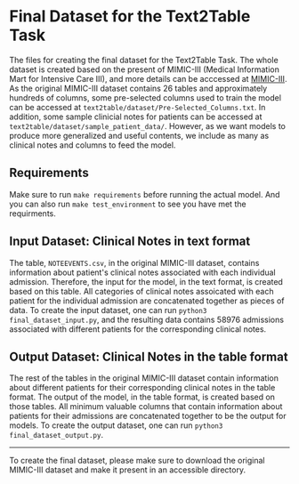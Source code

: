 Final Dataset for the Text2Table Task
========================================

The files for creating the final dataset for the Text2Table Task. The whole dataset is created based on the 
present of MIMIC-III (Medical Information Mart for Intensive Care III), and more details can be acccessed at
[MIMIC-III]([https://link-url-here.org](https://mimic.mit.edu/docs/iii/)). As the original MIMIC-III dataset
contains 26 tables and approximately hundreds of columns, some pre-selected columns used to train the model
can be accessed at `text2table/dataset/Pre-Selected_Columns.txt`. In addition, some sample clinicial notes
for patients can be accessed at `text2table/dataset/sample_patient_data/`. However, as we want models to 
produce more generalized and useful contents, we include as many as clinical notes and columns to feed the
model.

Requirements
------------------
Make sure to run `make requirements` before running the actual model. And you can also run
`make test_environment` to see you have met the requirments.

Input Dataset: Clinical Notes in text format
-----------------------------------------------
The table, `NOTEEVENTS.csv`, in the original MIMIC-III dataset, contains information about patient's clinical 
notes associated with each individual admission. Therefore, the input for the model, in the text format, is created
based on this table. All categories of clinical notes assoicated with each patient for the individual admission are
concatenated together as pieces of data. To create the input dataset, one can run `python3 final_dataset_input.py`,
and the resulting data contains 58976 admissions associated with different patients for the corresponding clinical notes.

Output Dataset: Clinical Notes in the table format
-----------------------------------------------------
The rest of the tables in the original MIMIC-III dataset contain information about different patients for their corresponding
clinical notes in the table format. The output of the model, in the table format, is created based on those tables. All minimum
valuable columns that contain information about patients for their admissions are concatenated together to be the output for models.
To create the output dataset, one can run `python3 final_dataset_output.py`.

---------

To create the final dataset, please make sure to download the original MIMIC-III dataset and make it present in an accessible directory.
